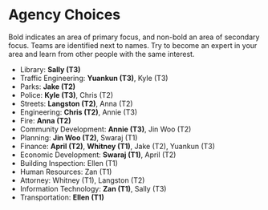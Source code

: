 # Agency Choices

Bold indicates an area of primary focus, and non-bold an area of secondary focus.  Teams are identified next to names.  Try to become an expert in your area and learn from other people with the same interest.

* Library: **Sally (T3)**
* Traffic Engineering: **Yuankun (T3)**, Kyle (T3)
* Parks: **Jake (T2)**
* Police: **Kyle (T3)**, Chris (T2)
* Streets: **Langston (T2)**, Anna (T2)
* Engineering: **Chris (T2)**, Annie (T3)
* Fire: **Anna (T2)**
* Community Development: **Annie (T3)**, Jin Woo (T2)
* Planning: **Jin Woo (T2)**, Swaraj (T1)
* Finance: **April (T2)**, **Whitney (T1)**, Jake (T2), Yuankun (T3)
* Economic Development: **Swaraj (T1)**, April (T2)
* Building Inspection: Ellen (T1)
* Human Resources: Zan (T1)
* Attorney: Whitney (T1), Langston (T2)
* Information Technology: **Zan (T1)**, Sally (T3)
* Transportation: **Ellen (T1)**
